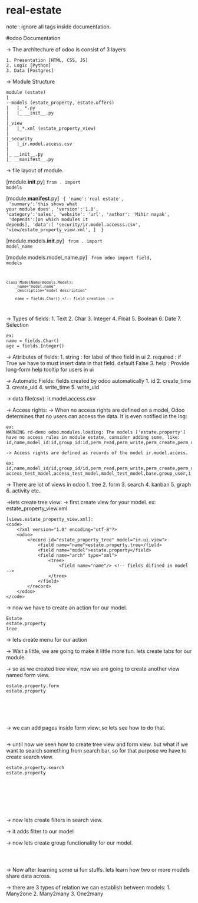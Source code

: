 # real-estate
note : ignore all <code></code> tags inside documentation.


#odoo Documentation

<!-- chapter 1 Intro-->
-> The architechure of odoo is consist of 3 layers

	1. Presentation [HTML, CSS, JS]
	2. Logic [Python]
	3. Data [Postgres]

-> Module Structure

	module (estate)
	|
	--models (estate_property, estate.offers)
	|	|_ *.py
	|	|_ __init__.py
	|
	|_view
	|	|_*.xml (estate_property_view)
	|
	|_security
	|	|_ir.model.access.csv
	|
	|_ __init__.py
	|_ __manifest__.py

<!-- chapter 2 Module-->


-> file layout of module.

[module.__init__.py]
<code>from . import models</code>


[module.__manifest__.py]
<code>
	{
		'name':'real estate', <!-- this name show on module (required)-->
		'summary':'this shows what your module does',
		'version':'1.0', <!-- (required) -->
		'category':'sales',
		'website': 'url',
    	'author': 'Mihir nayak', <!-- (required) -->
		'depends':[on which modules it depends],<!-- (required) -->
		'data':[
			'security/ir.model.accesss.csv',
			'view/estate_property_view.xml',
		] <!-- (required) -->
	}
</code>


[module.models.__init__.py]
<code> from . import model_name </code>


[module.models.model_name.py]
<code>
	from odoo import field, models

	class ModelName(models.Model):
		_name="model.name"
		_description="model description"

		name = fields.Char() <!-- field creation -->
</code>


<!-- chapter 3 Basics of fields-->

-> Types of fields:
	1. Text
	2. Char
	3. Integer
	4. Float
	5. Boolean
	6. Date
	7. Selection

	ex:
	name = fields.Char()
	age = fields.Integer()

-> Attributes of fields:
	1. string : for label of thee field in ui
	2. required : if True we have to must insert data in that field. default False
	3. help : Provide long-form help tooltip for users in ui

-> Automatic Fields: fields created by odoo automatically
	1. id
	2. create_time
	3. create_uid
	4. write_time
	5. write_uid


<!-- chapter 4 Security bascs-->

-> data file(csv):
	ir.model.access.csv

-> Access rights:
	-> When no access rights are defined on a model, Odoo determines that no users can access the data. It is even notified in the log:

	ex:
	WARNING rd-demo odoo.modules.loading: The models ['estate.property'] have no access rules in module estate, consider adding some, like:
	id,name,model_id:id,group_id:id,perm_read,perm_write,perm_create,perm_unlink

	-> Access rights are defined as records of the model ir.model.access.

	ex:
	id,name,model_id/id,group_id/id,perm_read,perm_write,perm_create,perm_unlink
	access_test_model,access_test_model,model_test_model,base.group_user,1,0,0,0


<!-- chapter 5 Play with ui -->

-> There are lot of views in odoo
	1. tree
	2. form
	3. search
	4. kanban
	5. graph
	6. activity
	etc..


->lets create tree view:
	-> first create view for your model.
		ex: estate_property_view.xml 

	[views.estate_property_view.xml]:
	<code>
		<?xml version="1.0" encoding="utf-8"?>
		<odoo>
			<record id="estate_property_tree" model="ir.ui.view">
				<field name="name">estate.property.tree</field>
				<field name="model">estate.property</field>
				<field name="arch" type="xml">
					<tree>
						<field name="name"/> <!-- fields difined in model -->
					</tree>
				</field>
			</record>
		</odoo>
	</code>


-> now we have to create an action for our model.
	<code>
		<record id="estate_property_action" model="ir.ui.actions.act_window">
			<field name="name">Estate</field>
			<field name="res_model">estate.property</field>
			<field name="view_mode">tree</field>
		</record>
	</code>


-> lets create menu for our action
	<code>
		<menuitem 
		id="estate_property_menu" 
		action="estate_property_action" name="Real estate"/>
	</code>

-> Wait a little, we are going to make it little more fun. lets create tabs for our module.
	<code>
		<menuitem 
		id="estate_property_menu_root" 
		action="estate_property_action" name="Real estate"/>
			<menuitem
			id="advertise_menu"
			name="Advertising" parent="estate_property_menu_root"/>
		<menuitem 
		id="estate_property_menu" 
		name="Properties"
		parent="advertise_menu" action="estate_property_action"/>
	</code>


-> so as we created tree view, now we are going to create another view named form view.
	<code>
	 <record id="estate_property_form" model="ir.ui.form">
	   <field name="name">estate.property.form</field>
	   <field name="model">estate.property</field>
	   <field name="arch" type="xml">
	     <form>
		<sheet>
		  <field name="name"/>
		  <field name="age"/>
		  <field name="dob"/>
		</sheet>
	     </form>
	  </field>
	 </record>
	</code>

-> we can add pages inside form view: so lets see how to do that.
	<code>
	 <notebook>
            <page string="Description">
                <field name="description"/>
            </page>
         </notebook>
	</code>

-> until now we seen how to create tree view and form view. but what if we want to search something from search bar. so for that purpose we have to create search view.
	<code>
	 <record id="estate_property_search" model="ir.ui.view">
		<field name="name">estate.property.search</field>
		<field name="model">estate.property</field>
		<field name="arch" type="xml">
			<search>
				<field name="name"/>
				<field name="age"/>
				<field name="dob"/>
				<field name="gender"/>
			</search>
		</field>
	 </record>	
	</code> 

-> now lets create filters in search view.
	<code>
		<filter string="Available" name="available" domain="[('age','>','18')]"/>
	</code>
	-> it adds filter to our model

-> now lets create group functionality for our model.
	<code>
		<group expan="1" string="Group By">
			<filter string="Gender" name="gender" context="{'group_by':'gender'}"/>
			<filter string="Age" name="age" context="{'group_by':'age'}"/>
		</group>
	</code>


<!-- chapter 7 Relation betweens models -->
-> Now after learning some ui fun stuffs. lets learn how two or more models share data across.

-> there are 3 types of relation we can establish between models:
	1. Many2one
	2. Many2many
	3. One2many
